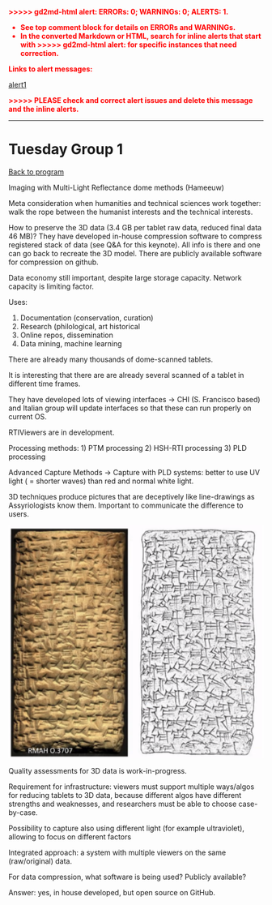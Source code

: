 <!-- Output copied to clipboard! -->

<!-- You have some errors, warnings, or alerts. If you are using reckless mode, turn it off to see inline alerts.
* ERRORs: 0
* WARNINGs: 0
* ALERTS: 1 -->

<p style="color: red; font-weight: bold">>>>>>  gd2md-html alert:  ERRORs: 0; WARNINGs: 0; ALERTS: 1.</p>
<ul style="color: red; font-weight: bold"><li>See top comment block for details on ERRORs and WARNINGs. <li>In the converted Markdown or HTML, search for inline alerts that start with >>>>>  gd2md-html alert:  for specific instances that need correction.</ul>

<p style="color: red; font-weight: bold">Links to alert messages:</p><a href="#gdcalert1">alert1</a>

<p style="color: red; font-weight: bold">>>>>> PLEASE check and correct alert issues and delete this message and the inline alerts.<hr></p>



# Tuesday Group 1

[Back to program](https://docs.google.com/document/d/1IdiIwnQaMAUXxAvFm_pczsXROweZ9Mqr3p5mDot8Lxk/edit?usp=sharing)

Imaging with Multi-Light Reflectance dome methods (Hameeuw)

Meta consideration when humanities and technical sciences work together: walk the rope between the humanist interests and the technical interests.

How to preserve the 3D data (3.4 GB per tablet raw data, reduced final data 46 MB)? They have developed in-house compression software to compress registered stack of data (see Q&A for this keynote). All info is there and one can go back to recreate the 3D model. There are publicly available software for compression on github.

Data economy still important, despite large storage capacity. Network capacity is limiting factor.

Uses:



1. Documentation (conservation, curation)
2. Research (philological, art historical
3. Online repos, dissemination
4. Data mining, machine learning

There are already many thousands of dome-scanned tablets.

It is interesting that there are are already several scanned of a tablet in different time frames.

They have developed lots of viewing interfaces →  CHI (S. Francisco based) and Italian group will update interfaces so that these can run properly on current OS.

RTIViewers are in development. 

Processing methods: 1) PTM processing 2) HSH-RTI processing 3) PLD processing

Advanced Capture Methods → Capture with PLD systems: better to use UV light ( = shorter waves) than red and normal white light.

3D techniques produce pictures that are deceptively like line-drawings as Assyriologists know them. Important to communicate the difference to users.



![alt_text](images/image1.png "image_tooltip")


Quality assessments for 3D data is work-in-progress.

Requirement for infrastructure: viewers must support multiple ways/algos for reducing tablets to 3D data, because different algos have different strengths and weaknesses, and researchers must be able to choose case-by-case.

Possibility to capture also using different light (for example ultraviolet), allowing to focus on different factors

Integrated approach: a system with multiple viewers on the same (raw/original) data.

For data compression, what software is being used? Publicly available?

Answer: yes, in house developed, but open source on GitHub.


